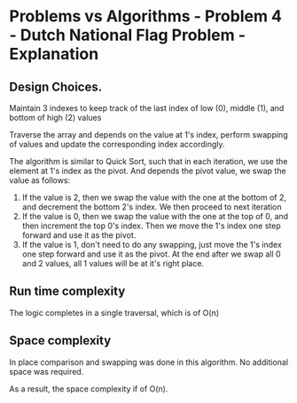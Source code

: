 # Problems vs Algorithms - Problem 4 - Dutch National Flag Problem - Explanation

## Design Choices.
Maintain 3 indexes to keep track of the last index of low (0), middle (1), and bottom of high (2) values

Traverse the array and depends on the value at 1's index, perform swapping of values and update the corresponding index accordingly.

The algorithm is similar to Quick Sort, such that in each iteration, we use the element at 1's index as the pivot. And depends the pivot value, we swap the value as follows:
1. If the value is 2, then we swap the value with the one at the bottom of 2, and decrement the bottom 2's index. We then proceed to next iteration
1. If the value is 0, then we swap the value with the one at the top of 0, and then increment the top 0's index. Then we move the 1's index one step forward and use it as the pivot.
1. If the value is 1, don't need to do any swapping, just move the 1's index one step forward and use it as the pivot. At the end after we swap all 0 and 2 values, all 1 values will be at it's right place.

## Run time complexity
The logic completes in a single traversal, which is of O(n)

## Space complexity
In place comparison and swapping was done in this algorithm. No additional space was required.

As a result, the space complexity if of O(n).
